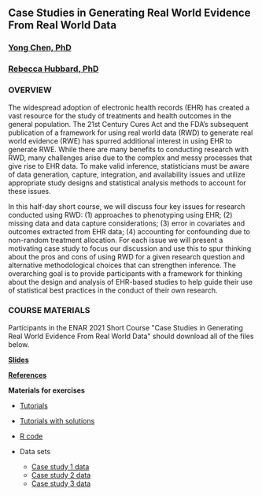 ## Case Studies in Generating Real World Evidence From Real World Data
### [Yong Chen, PhD](https://penncil.med.upenn.edu)
### [Rebecca Hubbard, PhD](https://www.med.upenn.edu/ehr-stats)

### OVERVIEW

The widespread adoption of electronic health records (EHR) has created a vast resource for the study of treatments and health outcomes in the general population. The 21st Century Cures Act and the FDA’s subsequent publication of a framework for using real world data (RWD) to generate real world evidence (RWE) has spurred additional interest in using EHR to generate RWE. While there are many benefits to conducting research with RWD, many challenges arise due to the complex and messy processes that give rise to EHR data. To make valid inference, statisticians must be aware of data generation, capture, integration, and availability issues and utilize appropriate study designs and statistical analysis methods to account for these issues.

In this half-day short course, we will discuss four key issues for research conducted using RWD: (1) approaches to phenotyping using EHR; (2) missing data and data capture considerations; (3) error in covariates and outcomes extracted from EHR data; (4) accounting for confounding due to non-random treatment allocation. For each issue we will present a motivating case study to focus our discussion and use this to spur thinking about the pros and cons of using RWD for a given research question and alternative methodological choices that can strengthen inference. The overarching goal is to provide participants with a framework for thinking about the design and analysis of EHR-based studies to help guide their use of statistical best practices in the conduct of their own research.
### COURSE MATERIALS


Participants in the ENAR 2021 Short Course "Case Studies in Generating Real World Evidence From Real World Data" should download all of the files below.

**[Slides](ENAR_Short_Course.pdf)**

**[References](EHR_Short_Course_References.pdf)**

**Materials for exercises**

* [Tutorials](ENAR_ShortCourse_Exercises.html)

* [Tutorials with solutions](EHR_ShortCourse_Exercises_Worked.html)

* [R code](EHR_ShortCourse_Exercises_Code.R)

* Data sets
  * [Case study 1 data](/data/case1.csv) 
  * [Case study 2 data](/data/case2.csv)
  * [Case study 3 data](/data/meds.csv)

